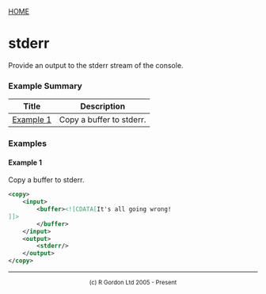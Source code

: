 [HOME](../../../README.md)
# stderr

Provide an output to the stderr stream of
the console.

### Example Summary

| Title | Description |
| ----- | ----------- |
| [Example 1](#example1) | Copy a buffer to stderr. |


### Examples
#### Example 1 <a name="example1"></a>

Copy a buffer to stderr.

```xml
<copy>
    <input>
        <buffer><![CDATA[It's all going wrong!
]]>
        </buffer>
    </input>
    <output>
        <stderr/>
    </output>
</copy>
```



-----------------------

<div style='font-size: smaller; text-align: center;'>(c) R Gordon Ltd 2005 - Present</div>
